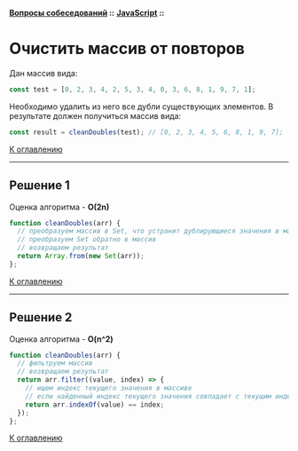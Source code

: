 **[Вопросы собеседований](../../README.md#tasks) ::** 
**[JavaScript](../../README.md#tasks-javascript) ::**
# Очистить массив от повторов

Дан массив вида:
```javascript
const test = [0, 2, 3, 4, 2, 5, 3, 4, 0, 3, 6, 8, 1, 9, 7, 1];
```
Необходимо удалить из него все дубли существующих элементов. В результате должен получиться массив вида:
```javascript
const result = cleanDoubles(test); // [0, 2, 3, 4, 5, 6, 8, 1, 9, 7];
```

[К оглавлению](../../README.md#tasks-javascript)

---

## Решение 1
Оценка алгоритма - **O(2n)**

```javascript
function cleanDoubles(arr) {
  // преобразуем массив в Set, что устранит дублирующиеся значения в массиве
  // преобразуем Set обратно в массив
  // возвращаем результат
  return Array.from(new Set(arr));
};
```

[К оглавлению](../../README.md#tasks-javascript)

---

## Решение 2
Оценка алгоритма - **O(n^2)**

```javascript
function cleanDoubles(arr) {
  // фильтруем массив
  // возвращаем результат
  return arr.filter((value, index) => {
    // ищем индекс текущего значения в массиве
    // если найденный индекс текущего значения совпадает с текущим индексом - возвращаем текущее значение в массив, иначе отбрасываем текущее значение
    return arr.indexOf(value) == index;
  });
};
```

[К оглавлению](../../README.md#tasks-javascript)
